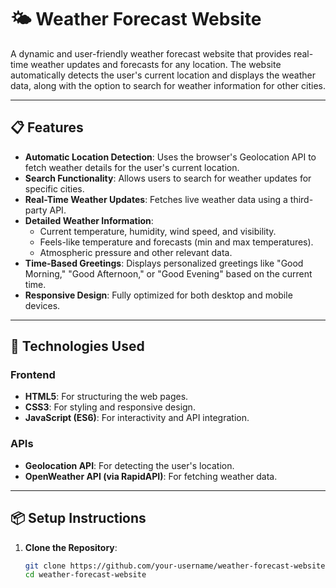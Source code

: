# 🌤️ Weather Forecast Website

A dynamic and user-friendly weather forecast website that provides real-time weather updates and forecasts for any location. The website automatically detects the user's current location and displays the weather data, along with the option to search for weather information for other cities.

---

## 📋 Features

- **Automatic Location Detection**: Uses the browser's Geolocation API to fetch weather details for the user's current location.
- **Search Functionality**: Allows users to search for weather updates for specific cities.
- **Real-Time Weather Updates**: Fetches live weather data using a third-party API.
- **Detailed Weather Information**:
  - Current temperature, humidity, wind speed, and visibility.
  - Feels-like temperature and forecasts (min and max temperatures).
  - Atmospheric pressure and other relevant data.
- **Time-Based Greetings**: Displays personalized greetings like "Good Morning," "Good Afternoon," or "Good Evening" based on the current time.
- **Responsive Design**: Fully optimized for both desktop and mobile devices.

---

## 🚀 Technologies Used

### Frontend
- **HTML5**: For structuring the web pages.
- **CSS3**: For styling and responsive design.
- **JavaScript (ES6)**: For interactivity and API integration.

### APIs
- **Geolocation API**: For detecting the user's location.
- **OpenWeather API (via RapidAPI)**: For fetching weather data.

---

## 📦 Setup Instructions

1. **Clone the Repository**:
   ```bash
   git clone https://github.com/your-username/weather-forecast-website.git
   cd weather-forecast-website
